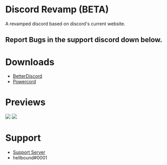 # Discord Revamp (BETA)
A revamped discord based on discord's current website.

## Report Bugs in the support discord down below.

# Downloads
- [BetterDiscord](https://betterdiscord.net/ghdl?id=3316)
- [Powercord](https://github.com/zzzmario/discord-revamp/blob/master/Discord%20Revamp.zip?raw=true)

# Previews
<img src="https://i.imgur.com/mVq1Gvv.png"/>
<img src="https://i.imgur.com/Ov9jNUF.png"/>

# Support 
- [Support Server](https://discord.gg/pCc7q4Z)
- hellbound#0001 

